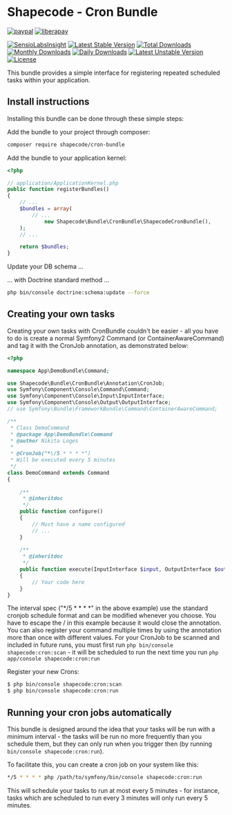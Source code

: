Shapecode - Cron Bundle
=======================

[![paypal](https://img.shields.io/badge/Donate-Paypal-blue.svg)](http://paypal.me/nloges)
[![liberapay](https://img.shields.io/badge/Donate-Liberapay-yellow.svg)](https://liberapay.com/nicklog/donate)

[![SensioLabsInsight](https://insight.sensiolabs.com/projects/cd190858-da13-4be6-ad02-c933d4272d87/mini.png)](https://insight.sensiolabs.com/projects/cd190858-da13-4be6-ad02-c933d4272d87)
[![Latest Stable Version](https://poser.pugx.org/shapecode/cron-bundle/v/stable)](https://packagist.org/packages/shapecode/cron-bundle)
[![Total Downloads](https://poser.pugx.org/shapecode/cron-bundle/downloads)](https://packagist.org/packages/shapecode/cron-bundle)
[![Monthly Downloads](https://poser.pugx.org/shapecode/cron-bundle/d/monthly)](https://packagist.org/packages/shapecode/cron-bundle)
[![Daily Downloads](https://poser.pugx.org/shapecode/cron-bundle/d/daily)](https://packagist.org/packages/shapecode/cron-bundle)
[![Latest Unstable Version](https://poser.pugx.org/shapecode/cron-bundle/v/unstable)](https://packagist.org/packages/shapecode/cron-bundle)
[![License](https://poser.pugx.org/shapecode/cron-bundle/license)](https://packagist.org/packages/shapecode/cron-bundle)

This bundle provides a simple interface for registering repeated scheduled
tasks within your application.

Install instructions
--------------------------------

Installing this bundle can be done through these simple steps:

Add the bundle to your project through composer:
```bash
composer require shapecode/cron-bundle
```

Add the bundle to your application kernel:
```php
<?php

// application/ApplicationKernel.php
public function registerBundles()
{
	// ...
	$bundles = array(
	    // ...
            new Shapecode\Bundle\CronBundle\ShapecodeCronBundle(),
	);
    // ...

    return $bundles;
}
```

Update your DB schema ...

... with Doctrine standard method ...
```bash
php bin/console doctrine:schema:update --force
```

Creating your own tasks
--------------------------------

Creating your own tasks with CronBundle couldn't be easier - all you have to do is create a normal Symfony2 Command (or ContainerAwareCommand) and tag it with the CronJob annotation, as demonstrated below:

```php
<?php

namespace App\DemoBundle\Command;

use Shapecode\Bundle\CronBundle\Annotation\CronJob;
use Symfony\Component\Console\Command\Command;
use Symfony\Component\Console\Input\InputInterface;
use Symfony\Component\Console\Output\OutputInterface;
// use Symfony\Bundle\FrameworkBundle\Command\ContainerAwareCommand;

/**
 * Class DemoCommand
 * @package App\DemoBundle\Command
 * @author Nikita Loges
 *
 * @CronJob("*\/5 * * * *")
 * Will be executed every 5 minutes
 */
class DemoCommand extends Command
{
    
    /**
     * @inheritdoc
     */
    public function configure()
    {
		// Must have a name configured
		// ...
    }
    
    /**
     * @inheritdoc
     */
    public function execute(InputInterface $input, OutputInterface $output)
    {
		// Your code here
    }
}
```

The interval spec ("*\/5 * * * *" in the above example) use the standard cronjob schedule format and can be modified whenever you choose. You have to escape the / in this example because it would close the annotation.
You can also register your command multiple times by using the annotation more than once with different values.
For your CronJob to be scanned and included in future runs, you must first run `php bin/console shapecode:cron:scan` - it will be scheduled to run the next time you run `php app/console shapecode:cron:run`

Register your new Crons:
```bash
$ php bin/console shapecode:cron:scan
$ php bin/console shapecode:cron:run
```

Running your cron jobs automatically
--------------------------------

This bundle is designed around the idea that your tasks will be run with a minimum interval - the tasks will be run no more frequently than you schedule them, but they can only run when you trigger then (by running `bin/console shapecode:cron:run`).

To facilitate this, you can create a cron job on your system like this:
```bash
*/5 * * * * php /path/to/symfony/bin/console shapecode:cron:run
```
This will schedule your tasks to run at most every 5 minutes - for instance, tasks which are scheduled to run every 3 minutes will only run every 5 minutes.
